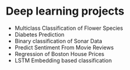 # Deep learning projects 


* Multiclass Classification of Flower Species
* Diabetes Prediction
* Binary classification of Sonar Data 
* Predict Sentiment From Movie Reviews
* Regression of Boston House Prices
* LSTM Embedding based classification
